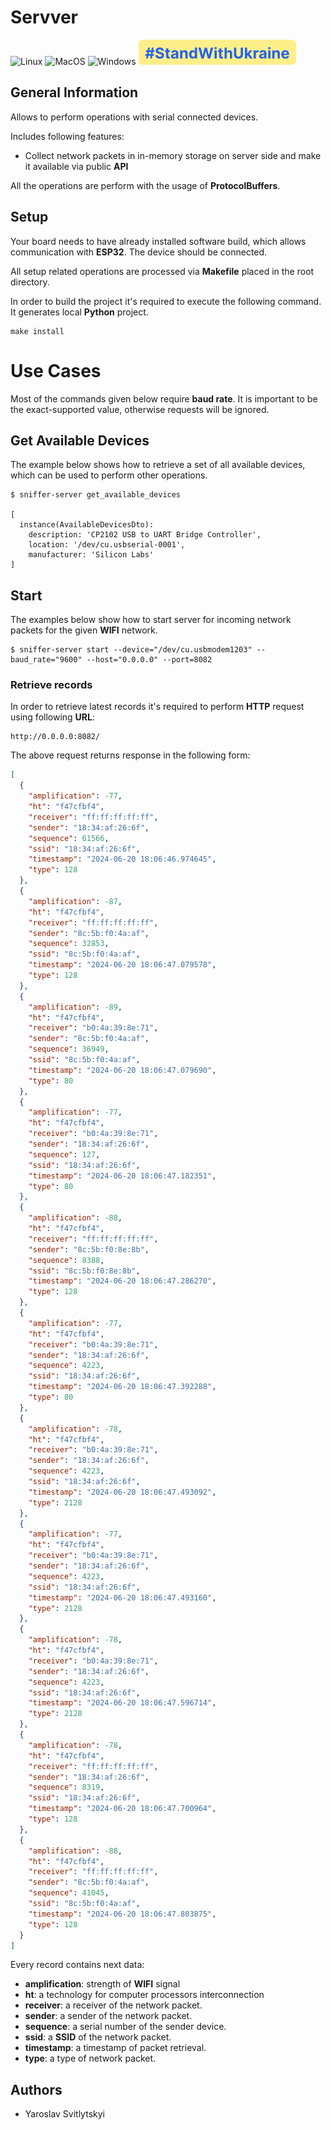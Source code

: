 # Servver

![Linux](https://img.shields.io/badge/Linux-FCC624?style=for-the-badge&logo=linux&logoColor=black)
![MacOS](https://img.shields.io/badge/MacOS-8773f5?style=for-the-badge&logo=macos&logoColor=black)
![Windows](https://img.shields.io/badge/Windows-f8f3d5?style=for-the-badge&logo=windows&logoColor=black)
[![StandWithUkraine](https://raw.githubusercontent.com/vshymanskyy/StandWithUkraine/main/badges/StandWithUkraine.svg)](https://github.com/vshymanskyy/StandWithUkraine/blob/main/docs/README.md)

## General Information

Allows to perform operations with serial connected devices.

Includes following features:
* Collect network packets in in-memory storage on server side and make it available via public **API**

All the operations are perform with the usage of **ProtocolBuffers**.

## Setup

Your board needs to have already installed software build, which allows communication with **ESP32**. 
The device should be connected.

All setup related operations are processed via **Makefile** placed in the root directory.

In order to build the project it's required to execute the following command. It generates local **Python** project.
```shell
make install
```

# Use Cases

Most of the commands given below require **baud rate**. It is important to be the exact-supported value,
otherwise requests will be ignored. 

## Get Available Devices

The example below shows how to retrieve a set of all available devices, which can be used to perform other operations.
```shell
$ sniffer-server get_available_devices

[
  instance(AvailableDevicesDto):
    description: 'CP2102 USB to UART Bridge Controller',
    location: '/dev/cu.usbserial-0001',
    manufacturer: 'Silicon Labs'
]
```

## Start

The examples below show how to start server for incoming network packets for the given **WIFI** network. 

```shell
$ sniffer-server start --device="/dev/cu.usbmodem1203" --baud_rate="9600" --host="0.0.0.0" --port=8082
```

### Retrieve records

In order to retrieve latest records it's required to perform **HTTP** request using following **URL**:
```shell
http://0.0.0.0:8082/
```

The above request returns response in the following form:
```json
[
  {
    "amplification": -77,
    "ht": "f47cfbf4",
    "receiver": "ff:ff:ff:ff:ff",
    "sender": "18:34:af:26:6f",
    "sequence": 61566,
    "ssid": "18:34:af:26:6f",
    "timestamp": "2024-06-20 18:06:46.974645",
    "type": 128
  },
  {
    "amplification": -87,
    "ht": "f47cfbf4",
    "receiver": "ff:ff:ff:ff:ff",
    "sender": "8c:5b:f0:4a:af",
    "sequence": 32853,
    "ssid": "8c:5b:f0:4a:af",
    "timestamp": "2024-06-20 18:06:47.079578",
    "type": 128
  },
  {
    "amplification": -89,
    "ht": "f47cfbf4",
    "receiver": "b0:4a:39:8e:71",
    "sender": "8c:5b:f0:4a:af",
    "sequence": 36949,
    "ssid": "8c:5b:f0:4a:af",
    "timestamp": "2024-06-20 18:06:47.079690",
    "type": 80
  },
  {
    "amplification": -77,
    "ht": "f47cfbf4",
    "receiver": "b0:4a:39:8e:71",
    "sender": "18:34:af:26:6f",
    "sequence": 127,
    "ssid": "18:34:af:26:6f",
    "timestamp": "2024-06-20 18:06:47.182351",
    "type": 80
  },
  {
    "amplification": -88,
    "ht": "f47cfbf4",
    "receiver": "ff:ff:ff:ff:ff",
    "sender": "8c:5b:f0:8e:8b",
    "sequence": 8388,
    "ssid": "8c:5b:f0:8e:8b",
    "timestamp": "2024-06-20 18:06:47.286270",
    "type": 128
  },
  {
    "amplification": -77,
    "ht": "f47cfbf4",
    "receiver": "b0:4a:39:8e:71",
    "sender": "18:34:af:26:6f",
    "sequence": 4223,
    "ssid": "18:34:af:26:6f",
    "timestamp": "2024-06-20 18:06:47.392288",
    "type": 80
  },
  {
    "amplification": -78,
    "ht": "f47cfbf4",
    "receiver": "b0:4a:39:8e:71",
    "sender": "18:34:af:26:6f",
    "sequence": 4223,
    "ssid": "18:34:af:26:6f",
    "timestamp": "2024-06-20 18:06:47.493092",
    "type": 2128
  },
  {
    "amplification": -77,
    "ht": "f47cfbf4",
    "receiver": "b0:4a:39:8e:71",
    "sender": "18:34:af:26:6f",
    "sequence": 4223,
    "ssid": "18:34:af:26:6f",
    "timestamp": "2024-06-20 18:06:47.493160",
    "type": 2128
  },
  {
    "amplification": -78,
    "ht": "f47cfbf4",
    "receiver": "b0:4a:39:8e:71",
    "sender": "18:34:af:26:6f",
    "sequence": 4223,
    "ssid": "18:34:af:26:6f",
    "timestamp": "2024-06-20 18:06:47.596714",
    "type": 2128
  },
  {
    "amplification": -78,
    "ht": "f47cfbf4",
    "receiver": "ff:ff:ff:ff:ff",
    "sender": "18:34:af:26:6f",
    "sequence": 8319,
    "ssid": "18:34:af:26:6f",
    "timestamp": "2024-06-20 18:06:47.700964",
    "type": 128
  },
  {
    "amplification": -88,
    "ht": "f47cfbf4",
    "receiver": "ff:ff:ff:ff:ff",
    "sender": "8c:5b:f0:4a:af",
    "sequence": 41045,
    "ssid": "8c:5b:f0:4a:af",
    "timestamp": "2024-06-20 18:06:47.803875",
    "type": 128
  }
]
```

Every record contains next data:
* **amplification**: strength of **WIFI** signal
* **ht**: a technology for computer processors interconnection
* **receiver**: a receiver of the network packet.
* **sender**: a sender of the network packet.
* **sequence**: a serial number of the sender device.
* **ssid**: a **SSID** of the network packet.
* **timestamp**: a timestamp of packet retrieval.
* **type**: a type of network packet.

## Authors

* Yaroslav Svitlytskyi